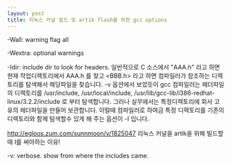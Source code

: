 ```yaml
---
layout: post
title: 리눅스 커널 빌드 및 artik flash를 위한 gcc options
---
```


-Wall: warning flag all

-Wextra: optional warnings

-Idir: include dir to look for headers.
일반적으로 C 소스에서 "AAA.h" 라고 하면 현재 작업디렉토리에서 AAA.h 를 찾고 <BBB.h> 라고 하면 컴파일러가 참조하는 디렉토리를 탐색해서 해당파일을 찾습니다. -v 옵션에서 보았듯이 gcc 컴파일러는 헤더파일의 디렉토리를 /usr/include, /usr/local/include, /usr/lib/gcc-lib/i386-redhat-linux/3.2.2/include 로 부터 탐색합니다. 그러나 실무에서는 특정디렉토리에 회사 고유의 헤더파일을 만들어 보관합니다. 이럴때 컴파일러로 하여금 특정 디렉토리를 기존의 디렉토리와 함께 탐색할수 있게 해 주는 옵션이 -I 입니다.

<http://egloos.zum.com/sunnmoon/v/1825047>
리눅스 커널을 artik을 위해 빌드할때 I를 써야하는 이유!

-v: verbose. show from where the includes came.
